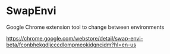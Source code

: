 # SwapEnvi
Google Chrome extension tool to change between environments

https://chrome.google.com/webstore/detail/swap-envi-beta/fconbhekgdljcccdlompmeokidgncidm?hl=en-us
